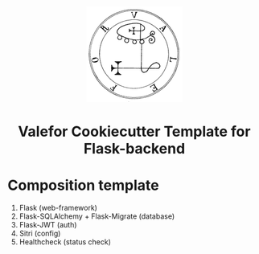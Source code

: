 
<p align="center">
  <a href="https://github.com/lemegetonx/valefor">
    <img src="static/logo.jpg">
  </a>
  <h1 align="center">
    Valefor Cookiecutter Template for Flask-backend
  </h1>
</p>

# Composition template

1. Flask (web-framework)
2. Flask-SQLAlchemy + Flask-Migrate (database)
3. Flask-JWT (auth)
4. Sitri (config)
5. Healthcheck (status check)
